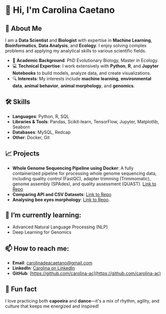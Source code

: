 # 👋 Hi, I'm Carolina Caetano

## 🚀 About Me
I am a **Data Scientist** and **Biologist** with expertise in **Machine Learning**, **Bioinformatics**, **Data Analysis**, and **Ecology**. I enjoy solving complex problems and applying my analytical skills to various scientific fields.

- 🔬 **Academic Background**: PhD Evolutionary Biology, Master in Ecology.
- 💻 **Technical Expertise**: I work extensively with **Python**, **R**, and **Jupyter Notebooks** to build models, analyze data, and create visualizations.
- 🔍 **Interests**: My interests include **machine learning**, **environmental data**, **animal behavior**, **animal morphology**, and **genomics**.

## 🛠 Skills
- **Languages**: Python, R, SQL
- **Libraries & Tools**: Pandas, Scikit-learn, TensorFlow, Jupyter, Matplotlib, Seaborn
- **Databases**: MySQL, Redcap
- **Other**: Docker, Git

## 📈 Projects
- **Whole Genome Sequencing Pipeline using Docker**: A fully containerized pipeline for processing whole genome sequencing data, including quality control (FastQC), adapter trimming (Trimmomatic), genome assembly (SPAdes), and quality assessment (QUAST). [Link to Repo](https://github.com/carolina-ac/wgs_dockerfile)
- **Comparing API and CSV Datasets**: [Link to Repo](https://github.com/carolina-ac/comparing_api_and_csv_datasets)
- **Analysing bee eyes morphology**: [Link to Repo](https://github.com/carolina-ac/bee_eyes).
  
## 🌱 I’m currently learning:
- Advanced Natural Language Processing (NLP)
- Deep Learning for Genomics

## 📫 How to reach me:
- **Email**: carolinadeacaetano@gmail.com
- **LinkedIn**: [Carolina on LinkedIn](https://www.linkedin.com/in/carolina-caetano-079568156/)
- **GitHub**: [https://github.com/carolina-ac](https://github.com/carolina-ac)

## 🧩 Fun fact
I love practicing both **capoeira** and **dance**—it's a mix of rhythm, agility, and culture that keeps me energized and inspired!


